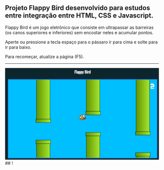 
## Projeto Flappy Bird desenvolvido para estudos entre integração entre HTML, CSS e Javascript.  

Flappy Bird é um jogo eletrônico que consiste em ultrapassar as barreiras (os canos superiores e inferiores) sem encostar neles e acumular pontos.

Aperte ou pressione a tecla espaço para o pássaro ir para cima e solte para ir para baixo.

Para recomeçar, atualize a página (F5).

_________________________________________________________________________


![Imagem da Aplicação Flappy Bird](imgs/flappybird.png)## !

